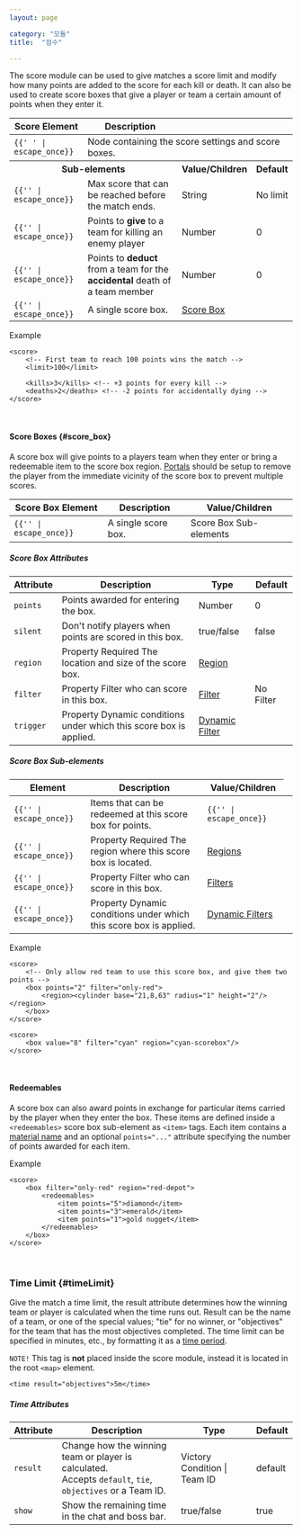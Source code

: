 ```yaml
---
layout: page

category: "모듈"
title:  "점수"

---
```


The score module can be used to give matches a score limit and modify how many points are added to the score for each kill or death. It can also be used to create score boxes that give a player or team a certain amount of points when they enter it.

<div class='table-responsive'>
  <table class='table table-striped table-condensed'>
    <thead>
      <tr>
        <th>Score Element</th>
        <th>Description</th>
        <th></th>
        <th></th>
      </tr>
    </thead>
    <tbody>
      <tr>
        <td>
          <span class='highlight'>
            <code>{{'<score> </score>' | escape_once}}</code>
          </span>
        </td>
        <td colspan='3'>Node containing the score settings and score boxes.</td>
      </tr>
      <tr>
        <th colspan='2'>Sub-elements</th>
        <th>Value/Children</th>
        <th>Default</th>
      </tr>
      <tr>
        <td>
          <span class='highlight'>
            <code>{{'<limit>' | escape_once}}</code>
          </span>
        </td>
        <td>
          Max score that can be reached before the match ends.
        </td>
        <td>
          <span class='label label-primary'>String</span>
        </td>
        <td>
          No limit
        </td>
      </tr>
      <tr>
        <td>
          <span class='highlight'>
            <code>{{'<kills>' | escape_once}}</code>
          </span>
        </td>
        <td>
          Points to <strong>give</strong> to a team for killing an enemy player
        </td>
        <td>
          <span class='label label-primary'>Number</span>
        </td>
        <td>
          0
        </td>
      </tr>
      <tr>
        <td>
          <span class='highlight'>
            <code>{{'<deaths>' | escape_once}}</code>
          </span>
        </td>
        <td>
          Points to <strong>deduct</strong> from a team for the <strong>accidental</strong> death of a team member
        </td>
        <td>
          <span class='label label-primary'>Number</span>
        </td>
        <td>
          0
        </td>
      </tr>
      <tr>
        <td>
          <span class='highlight'>
            <code>{{'<box>' | escape_once}}</code>
          </span>
        </td>
        <td>
          A single score box.
        </td>
        <td>
          <a href='#score_box'>Score Box</a>
        </td>
        <td></td>
      </tr>
    </tbody>
  </table>
</div>

Example

    <score>
        <!-- First team to reach 100 points wins the match -->
        <limit>100</limit>

        <kills>3</kills> <!-- +3 points for every kill -->
        <deaths>2</deaths> <!-- -2 points for accidentally dying -->
    </score>


<br/>

#### Score Boxes {#score_box}
A score box will give points to a players team when they enter or bring a redeemable item to the score box region. [Portals](/modules/portals) should be setup to remove the player from the immediate vicinity of the score box to prevent multiple scores.

<div class='table-responsive'>
  <table class='table table-striped table-condensed'>
    <thead>
      <tr>
        <th>Score Box Element</th>
        <th>Description</th>
        <th>Value/Children</th>
      </tr>
    </thead>
    <tbody>
      <tr>
        <td>
          <span class='highlight'>
            <code>{{'<box>' | escape_once}}</code>
          </span>
        </td>
        <td>
          A single score box.
        </td>
        <td>
          <span class='label label-default'>Score Box Sub-elements</span>
        </td>
      </tr>
    </tbody>
  </table>
</div>
<h5>Score Box Attributes</h5>
<div class='table-responsive'>
  <table class='table table-striped table-condensed'>
    <thead>
      <tr>
        <th>Attribute</th>
        <th>Description</th>
        <th>Type</th>
        <th>Default</th>
      </tr>
    </thead>
    <tbody>
      <tr>
        <td>
          <code>points</code>
        </td>
        <td>Points awarded for entering the box.</td>
        <td>
          <span class='label label-primary'>Number</span>
        </td>
        <td>0</td>
      </tr>
      <tr>
        <td>
          <code>silent</code>
        </td>
        <td>Don't notify players when points are scored in this box.</td>
        <td>
          <span class='label label-primary'>true/false</span>
        </td>
        <td>false</td>
      </tr>
      <tr>
        <td>
          <code>region</code>
        </td>
        <td>
          <span class='label label-default' title='Can be either this attribute or a sub-element.'>Property</span>
          <span class='label label-danger'>Required</span>
          The location and size of the score box.
        </td>
        <td>
          <a href='/modules/regions'>Region</a>
        </td>
        <td></td>
      </tr>
      <tr>
        <td>
          <code>filter</code>
        </td>
        <td>
          <span class='label label-default' title='Can be either this attribute or a sub-element.'>Property</span>
          Filter who can score in this box.
        </td>
        <td>
          <a href='/modules/filters'>Filter</a>
        </td>
        <td>
          <span class='label label-default'>No Filter</span>
        </td>
      </tr>
      <tr>
        <td>
          <code>trigger</code>
        </td>
        <td>
          <span class='label label-default' title='Can be either this attribute or a sub-element.'>Property</span>
          Dynamic conditions under which this score box is applied.
        </td>
        <td>
          <a href='/modules/filters'>Dynamic Filter</a>
        </td>
        <td></td>
      </tr>
    </tbody>
  </table>
</div>
<h5>Score Box Sub-elements</h5>
<div class='table-responsive'>
  <table class='table table-striped table-condensed'>
    <thead>
      <tr>
        <th>Element</th>
        <th>Description</th>
        <th>Value/Children</th>
      </tr>
    </thead>
    <tbody>
      <tr>
        <td>
          <span class='highlight'>
            <code>{{'<redeemables>' | escape_once}}</code>
          </span>
        </td>
        <td>
          Items that can be redeemed at this score box for points.
        </td>
        <td>
          <code>{{'<item points="1">' | escape_once}}</code>
        </td>
      </tr>
      <tr>
        <td>
          <span class='highlight'>
            <code>{{'<region>' | escape_once}}</code>
          </span>
        </td>
        <td>
          <span class='label label-default' title='Can be either this sub-element or an attribute.'>Property</span>
          <span class='label label-danger'>Required</span>
          The region where this score box is located.
        </td>
        <td>
          <a href='/modules/regions'>Regions</a>
        </td>
      </tr>
      <tr>
        <td>
          <span class='highlight'>
            <code>{{'<filter>' | escape_once}}</code>
          </span>
        </td>
        <td>
          <span class='label label-default' title='Can be either this sub-element or an attribute.'>Property</span>
          Filter who can score in this box.
        </td>
        <td>
          <a href='/modules/regions'>Filters</a>
        </td>
      </tr>
      <tr>
        <td>
          <span class='highlight'>
            <code>{{'<trigger>' | escape_once}}</code>
          </span>
        </td>
        <td>
          <span class='label label-default' title='Can be either this sub-element or an attribute.'>Property</span>
          Dynamic conditions under which this score box is applied.
        </td>
        <td>
          <a href='/modules/filters'>Dynamic Filters</a>
        </td>
        <td></td>
      </tr>
    </tbody>
  </table>
</div>

Example

    <score>
        <!-- Only allow red team to use this score box, and give them two points -->
        <box points="2" filter="only-red">
            <region><cylinder base="21,8,63" radius="1" height="2"/></region>
        </box>
    </score>

    <score>
        <box value="8" filter="cyan" region="cyan-scorebox"/>
    </score>

<br/>

#### Redeemables
A score box can also award points in exchange for particular items carried by the player when they
enter the box. These items are defined inside a `<redeemables>` score box sub-element as `<item>` tags.
Each item contains a [material name](/reference/inventory#material_finder)
and an optional `points="..."` attribute specifying the number of points awarded for each item.

Example

    <score>
        <box filter="only-red" region="red-depot">
            <redeemables>
                <item points="5">diamond</item>
                <item points="3">emerald</item>
                <item points="1">gold nugget</item>
            </redeemables>
        </box>
    </score>


<br/>

### Time Limit {#timeLimit}
Give the match a time limit, the result attribute determines how the winning team or player is calculated when the time runs out.
Result can be the name of a team, or one of the special values; "tie" for no winner, or "objectives" for the team that has the most objectives completed. The time limit can be specified in minutes, etc., by formatting it as a [time period](/reference/time_periods).

`NOTE!` This tag is **not** placed inside the score module, instead it is located in the root `<map>` element.

    <time result="objectives">5m</time>


##### Time Attributes

<div class='table-responsive'>
  <table class='table table-striped table-condensed'>
    <thead>
      <tr>
        <th>Attribute</th>
        <th>Description</th>
        <th>Type</th>
        <th>Default</th>
      </tr>
    </thead>
    <tbody>
      <tr>
        <td>
          <code>result</code>
        </td>
        <td>
          Change how the winning team or player is calculated.
          <br/>
          Accepts <code>default</code>, <code>tie</code>, <code>objectives</code> or a Team ID.
        </td>
        <td>
          <span class='label label-primary'>Victory Condition</span>
          |
          <span class='label label-primary'>Team ID</span>
        </td>
        <td>default</td>
      </tr>
      <tr>
        <td>
          <code>show</code>
        </td>
        <td>Show the remaining time in the chat and boss bar.</td>
        <td>
          <span class='label label-primary'>true/false</span>
        </td>
        <td>true</td>
      </tr>
    </tbody>
  </table>
</div>
